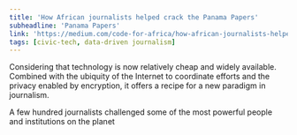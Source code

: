 ```yaml
---
title: 'How African journalists helped crack the Panama Papers'
subheadline: 'Panama Papers'
link: 'https://medium.com/code-for-africa/how-african-journalists-helped-crack-the-panama-papers-894ad7843fbf#.8npokv1h9'
tags: [civic-tech, data-driven journalism]
---
```

Considering that technology is now relatively cheap and widely available. Combined with the ubiquity of the Internet to coordinate efforts and the privacy enabled by encryption, it offers a recipe for a new paradigm in journalism.

A few hundred journalists challenged some of the most powerful people and institutions on the planet
